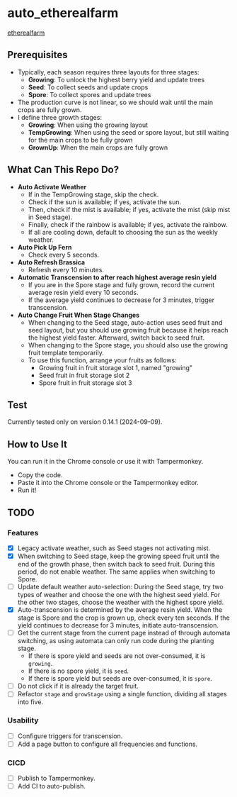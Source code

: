 # auto_etherealfarm
[etherealfarm](https://github.com/lvandeve/etherealfarm)

## Prerequisites
- Typically, each season requires three layouts for three stages:
  - **Growing**: To unlock the highest berry yield and update trees
  - **Seed**: To collect seeds and update crops
  - **Spore**: To collect spores and update trees
- The production curve is not linear, so we should wait until the main crops are fully grown.
- I define three growth stages:
  - **Growing**: When using the growing layout
  - **TempGrowing**: When using the seed or spore layout, but still waiting for the main crops to be fully grown
  - **GrownUp**: When the main crops are fully grown

## What Can This Repo Do?
- **Auto Activate Weather**
  - If in the TempGrowing stage, skip the check.
  - Check if the sun is available; if yes, activate the sun.
  - Then, check if the mist is available; if yes, activate the mist (skip mist in Seed stage).
  - Finally, check if the rainbow is available; if yes, activate the rainbow.
  - If all are cooling down, default to choosing the sun as the weekly weather.
- **Auto Pick Up Fern**
  - Check every 5 seconds.
- **Auto Refresh Brassica**
  - Refresh every 10 minutes.
- **Automatic Transcension to after reach highest average resin yield**
  - If you are in the Spore stage and fully grown, record the current average resin yield every 10 seconds.
  - If the average yield continues to decrease for 3 minutes, trigger transcension.
- **Auto Change Fruit When Stage Changes**
  - When changing to the Seed stage, auto-action uses seed fruit and seed layout, but you should use growing fruit because it helps reach the highest yield faster. Afterward, switch back to seed fruit.
  - When changing to the Spore stage, you should also use the growing fruit template temporarily.
  - To use this function, arrange your fruits as follows:
    - Growing fruit in fruit storage slot 1, named "growing"
    - Seed fruit in fruit storage slot 2
    - Spore fruit in fruit storage slot 3

## Test
Currently tested only on version 0.14.1 (2024-09-09).

## How to Use It
You can run it in the Chrome console or use it with Tampermonkey.
- Copy the code.
- Paste it into the Chrome console or the Tampermonkey editor.
- Run it!

## TODO
### Features
- [x] Legacy activate weather, such as Seed stages not activating mist.
- [x] When switching to Seed stage, keep the growing speed fruit until the end of the growth phase, then switch back to seed fruit. During this period, do not enable weather. The same applies when switching to Spore.
- [ ] Update default weather auto-selection: During the Seed stage, try two types of weather and choose the one with the highest seed yield. For the other two stages, choose the weather with the highest spore yield.
- [x] Auto-transcension is determined by the average resin yield. When the stage is Spore and the crop is grown up, check every ten seconds. If the yield continues to decrease for 3 minutes, initiate auto-transcension.
- [ ] Get the current stage from the current page instead of through automata switching, as using automata can only run code during the planting stage.
    - If there is spore yield and seeds are not over-consumed, it is `growing`.
    - If there is no spore yield, it is `seed`.
    - If there is spore yield but seeds are over-consumed, it is `spore`.
- [ ] Do not click if it is already the target fruit.
- [ ] Refactor `stage` and `growStage` using a single function, dividing all stages into five.
### Usability
- [ ] Configure triggers for transcension.
- [ ] Add a page button to configure all frequencies and functions.

### CICD
- [ ] Publish to Tampermonkey.
- [ ] Add CI to auto-publish.